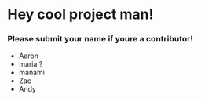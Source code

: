 # Hey cool project man!

### Please submit your name if youre a contributor!

- Aaron
- maria ?
- manami
- Zac
- Andy
